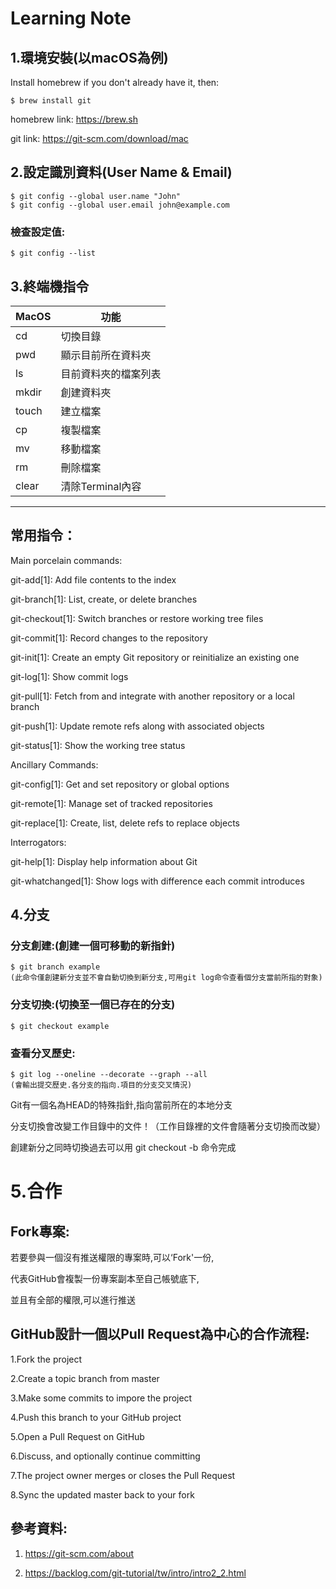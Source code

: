 # Learning Note

## 1.環境安裝(以macOS為例)
Install homebrew if you don't already have it, then:
```
$ brew install git
```
homebrew link: https://brew.sh

git link: https://git-scm.com/download/mac

## 2.設定識別資料(User Name & Email)
```
$ git config --global user.name "John"
$ git config --global user.email john@example.com
```
### 檢查設定值:
```
$ git config --list 
```

## 3.終端機指令
MacOS|功能
-----|--------
cd | 切換目錄
pwd | 顯示目前所在資料夾
ls | 目前資料夾的檔案列表
mkdir | 創建資料夾
touch | 建立檔案
cp | 複製檔案
mv | 移動檔案
rm | 刪除檔案
clear | 清除Terminal內容
-------------
## 常用指令：

Main porcelain commands:

git-add[1]: Add file contents to the index

git-branch[1]: List, create, or delete branches

git-checkout[1]: Switch branches or restore working tree files

git-commit[1]: Record changes to the repository

git-init[1]: Create an empty Git repository or reinitialize an existing one

git-log[1]: Show commit logs

git-pull[1]: Fetch from and integrate with another repository or a local branch

git-push[1]: Update remote refs along with associated objects

git-status[1]: Show the working tree status

Ancillary Commands:

git-config[1]: Get and set repository or global options

git-remote[1]: Manage set of tracked repositories

git-replace[1]: Create, list, delete refs to replace objects

Interrogators:

git-help[1]: Display help information about Git

git-whatchanged[1]: Show logs with difference each commit introduces
## 4.分支
### 分支創建:(創建一個可移動的新指針)
```
$ git branch example 
(此命令僅創建新分支並不會自動切換到新分支,可用git log命令查看個分支當前所指的對象)
```
### 分支切換:(切換至一個已存在的分支)
```
$ git checkout example
```
### 查看分叉歷史:
```
$ git log --oneline --decorate --graph --all
(會輸出提交歷史.各分支的指向.項目的分支交叉情況)
```
Git有一個名為HEAD的特殊指針,指向當前所在的本地分支

分支切換會改變工作目錄中的文件！（工作目錄裡的文件會隨著分支切換而改變）

創建新分之同時切換過去可以用 git checkout -b <newbranchname> 命令完成

# 5.合作
## Fork專案:
若要參與一個沒有推送權限的專案時,可以‘Fork'一份,

代表GitHub會複製一份專案副本至自己帳號底下,

並且有全部的權限,可以進行推送

## GitHub設計一個以Pull Request為中心的合作流程:

1.Fork the project

2.Create a topic branch from master

3.Make some commits to impore the project

4.Push this branch to your GitHub project

5.Open a Pull Request on GitHub

6.Discuss, and optionally continue committing

7.The project owner merges or closes the Pull Request

8.Sync the updated master back to your fork

## 參考資料:
1. https://git-scm.com/about

2. https://backlog.com/git-tutorial/tw/intro/intro2_2.html
